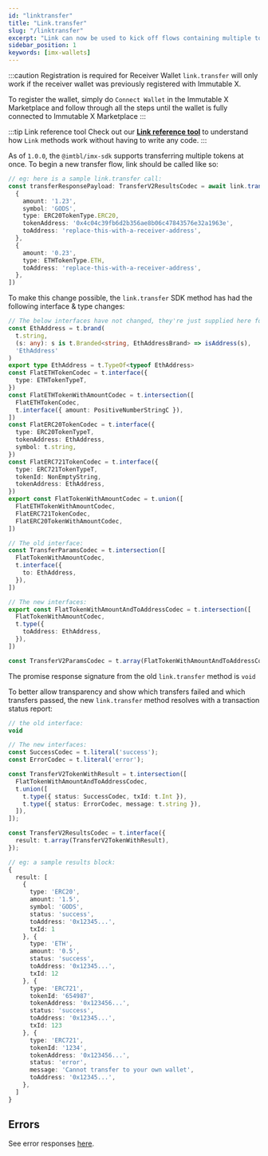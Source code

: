 ```yaml
---
id: "linktransfer"
title: "Link.transfer"
slug: "/linktransfer"
excerpt: "Link can now be used to kick off flows containing multiple token transfers"
sidebar_position: 1
keywords: [imx-wallets]
---
```


:::caution Registration is required for Receiver Wallet
`link.transfer` will only work if the receiver wallet was previously registered with Immutable X.

To register the wallet, simply do `Connect Wallet` in the Immutable X Marketplace and follow through all the steps until the wallet is fully connected to Immutable X Marketplace
:::

:::tip Link reference tool
Check out our **[Link reference tool](https://tools.immutable.com/link-reference/)** to understand how `Link` methods work without having to write any code.
:::

As of `1.0.0`, the `@imtbl/imx-sdk` supports transferring multiple tokens at once. To begin a new transfer flow, link should be called like so:

```typescript
// eg: here is a sample link.transfer call:
const transferResponsePayload: TransferV2ResultsCodec = await link.transfer([
  {
    amount: '1.23',
    symbol: 'GODS',
    type: ERC20TokenType.ERC20,
    tokenAddress: '0x4c04c39fb6d2b356ae8b06c47843576e32a1963e',
    toAddress: 'replace-this-with-a-receiver-address',
  },
  {
    amount: '0.23',
    type: ETHTokenType.ETH,
    toAddress: 'replace-this-with-a-receiver-address',
  },
])
```

To make this change possible, the `link.transfer` SDK method has had the following interface & type changes:

```typescript
// The below interfaces have not changed, they're just supplied here for context ...
const EthAddress = t.brand(
  t.string,
  (s: any): s is t.Branded<string, EthAddressBrand> => isAddress(s),
  'EthAddress'
)
export type EthAddress = t.TypeOf<typeof EthAddress>
const FlatETHTokenCodec = t.interface({
  type: ETHTokenTypeT,
})
const FlatETHTokenWithAmountCodec = t.intersection([
  FlatETHTokenCodec,
  t.interface({ amount: PositiveNumberStringC }),
])
const FlatERC20TokenCodec = t.interface({
  type: ERC20TokenTypeT,
  tokenAddress: EthAddress,
  symbol: t.string,
})
const FlatERC721TokenCodec = t.interface({
  type: ERC721TokenTypeT,
  tokenId: NonEmptyString,
  tokenAddress: EthAddress,
})
export const FlatTokenWithAmountCodec = t.union([
  FlatETHTokenWithAmountCodec,
  FlatERC721TokenCodec,
  FlatERC20TokenWithAmountCodec,
])

// The old interface:
const TransferParamsCodec = t.intersection([
  FlatTokenWithAmountCodec,
  t.interface({
    to: EthAddress,
  }),
])

// The new interfaces:
export const FlatTokenWithAmountAndToAddressCodec = t.intersection([
  FlatTokenWithAmountCodec,
  t.type({
    toAddress: EthAddress,
  }),
])

const TransferV2ParamsCodec = t.array(FlatTokenWithAmountAndToAddressCodec)
```

The promise response signature from the old `link.transfer` method is `void`

To better allow transparency and show which transfers failed and which transfers passed, the new `link.transfer` method resolves with a transaction status report:

```typescript
// the old interface:
void

// The new interfaces:
const SuccessCodec = t.literal('success');
const ErrorCodec = t.literal('error');

const TransferV2TokenWithResult = t.intersection([
  FlatTokenWithAmountAndToAddressCodec,
  t.union([
    t.type({ status: SuccessCodec, txId: t.Int }),
    t.type({ status: ErrorCodec, message: t.string }),
  ]),
]);

const TransferV2ResultsCodec = t.interface({
  result: t.array(TransferV2TokenWithResult),
});

// eg: a sample results block:
{
  result: [
    {
      type: 'ERC20',
      amount: '1.5',
      symbol: 'GODS',
      status: 'success',
      toAddress: '0x12345...',
      txId: 1
    }, {
      type: 'ETH',
      amount: '0.5',
      status: 'success',
      toAddress: '0x12345...',
      txId: 12
    }, {
      type: 'ERC721',
      tokenId: '654987',
      tokenAddress: '0x123456...',
      status: 'success',
      toAddress: '0x12345...',
      txId: 123
    }, {
      type: 'ERC721',
      tokenId: '1234',
      tokenAddress: '0x123456...',
      status: 'error',
      message: 'Cannot transfer to your own wallet',
      toAddress: '0x12345...',
    },
  ]
}
```

## Errors

See error responses [here](./link-errors.md#transfer).